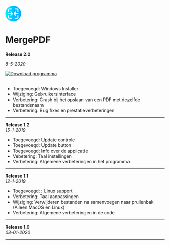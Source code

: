 <img src="https://github.com/jebr/MergePDF/blob/master/assets/merge-logo.png" alt="MergePDF" width="50" height="50"></img>

# MergePDF


**Release 2.0**

*8-5-2020*

<a href="https://github.com/jebr/MergePDF/releases" Download>
  <img src="assets/download.png" alt="Download programma" width="200" height="50">
</a>

</br>
</br>

- Toegevoegd: Windows Installer
- Wijziging: Gebruikersinterface
- Verbetering: Crash bij het opslaan van een PDF met dezelfde bestandsnaam
- Verbetering: Bug fixes en prestatieverbeteringen

---

**Release 1.2**  
*15-1-2019*

- Toegevoegd: Update controle
- Toegevoegd: Update button
- Toegevoegd: Info over de applicatie
- Vebetering: Taal instellingen
- Verbetering: Algemene verbeteringen in het programma

---

**Release 1.1**  
*12-1-2019*
 
- Toegevoegd: : Linux support
- Verbetering: Taal aanpassingen
- Wijziging: Verwijderen bestanden na samenvoegen naar prullenbak (Alleen MacOS en Linux)
- Verbetering: Algemene verbeteringen in de code

---

**Release 1.0**  
*08-01-2020*

---